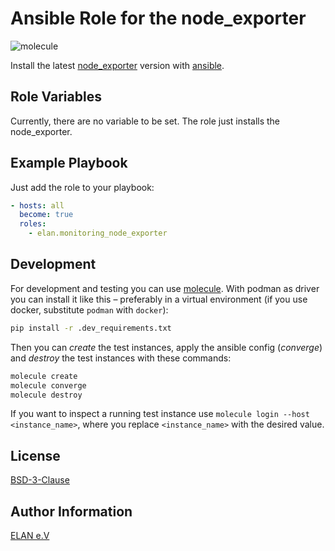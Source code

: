 # Ansible Role for the node_exporter

![molecule](https://github.com/elan-ev/monitoring_loki/actions/workflows/molecule.yml/badge.svg)

Install the latest [node_exporter](https://github.com/prometheus/node_exporter) version with [ansible](https://docs.ansible.com/).

## Role Variables

Currently, there are no variable to be set. The role just installs the node_exporter.

## Example Playbook

Just add the role to your playbook:

```yaml
- hosts: all
  become: true
  roles:
    - elan.monitoring_node_exporter
```

## Development

For development and testing you can use [molecule](https://molecule.readthedocs.io/en/latest/).
With podman as driver you can install it like this – preferably in a virtual environment (if you use docker, substitute `podman` with `docker`):

```bash
pip install -r .dev_requirements.txt
```

Then you can *create* the test instances, apply the ansible config (*converge*) and *destroy* the test instances with these commands:

```bash
molecule create
molecule converge
molecule destroy
```

If you want to inspect a running test instance use `molecule login --host <instance_name>`, where you replace `<instance_name>` with the desired value.

## License

[BSD-3-Clause](LICENSE)

## Author Information

[ELAN e.V](https://elan-ev.de/)
